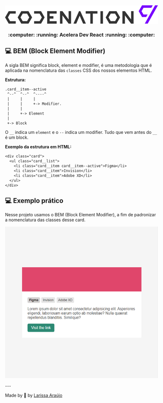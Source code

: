 <p align="center">
  <img alt="aceleradevreact" src="./assets/logo.svg" width="700px"/>
</p>

<h3 align="center">
:computer: :running:  Acelera Dev React  :running: :computer:
</h3>

## :computer: BEM (Block Element Modifier)

A sigla BEM significa block, element e modifier, é uma metodologia que é aplicada na nomenclatura das `classes` CSS dos nossos elementos HTML.

<strong>Estrutura:</strong>

```
.card__item--active
 ^--^  ^--^  ^----^
 |     |     |
 |     |     +-> Modifier.
 |     |
 |     +-> Element
 |
 +-> Block
```

O `__` indica um `element` e o `--` indica um modifier. Tudo que vem antes do `__` é um block.

<strong>Exemplo da estrutura em HTML:</strong>

```
<div class="card">
  <ul class="card__list">
    <li class="card__item card__item--active">Figma</li>
    <li class="card__item">Invision</li>
    <li class="card__item">Adobe XD</li>
  </ul>
</div>
```

## :computer: Exemplo prático

Nesse projeto usamos o BEM (Block Element Modifier), a fim de padronizar a nomenclatura das classes desse card.

<p align="center">
  <img alt="project" src="./assets/screen.png" height="500px"/>
</p>
---

Made by :blue_heart: by [Larissa Araújo](https://github.com/arauj0)

